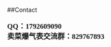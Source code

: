 ##Contact
<p style="font-family: 'gaoyuan'; font-size:1.2em;"><b>
QQ：1792609090<br />
卖菜爆气表交流群：829767893
</b></p>


